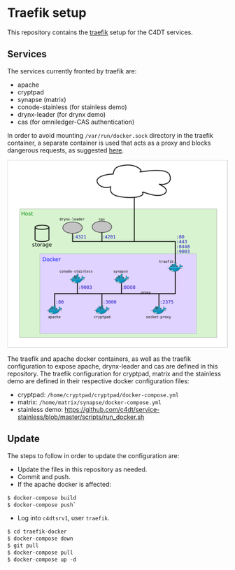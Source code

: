 # Traefik setup

This repository contains the [traefik](https://docs.traefik.io/) setup for the C4DT services.

## Services

The services currently fronted by traefik are:

* apache
* cryptpad
* synapse (matrix)
* conode-stainless (for stainless demo)
* drynx-leader (for drynx demo)
* cas (for omniledger-CAS authentication)

In order to avoid mounting `/var/run/docker.sock` directory in the traefik container, a separate container is used that acts as a proxy and blocks dangerous requests, as suggested [here](https://medium.com/@containeroo/traefik-2-0-paranoid-about-mounting-var-run-docker-sock-22da9cb3e78c).

![Traefik configuration](traefik-network.png?raw=true "Traefik configuration")

The traefik and apache docker containers, as well as the traefik configuration to expose apache, drynx-leader and cas are defined in this repository.
The traefik configuration for cryptpad, matrix and the stainless demo are defined in their respective docker configuration files:

* cryptpad: `/home/cryptpad/cryptpad/docker-compose.yml`
* matrix: `/home/matrix/synapse/docker-compose.yml`
* stainless demo: https://github.com/c4dt/service-stainless/blob/master/scripts/run_docker.sh

## Update

The steps to follow in order to update the configuration are:

* Update the files in this repository as needed.
* Commit and push.
* If the apache docker is affected:
```
$ docker-compose build
$ docker-compose push`
```
* Log into `c4dtsrv1`, user `traefik`.
```
$ cd traefik-docker
$ docker-compose down
$ git pull
$ docker-compose pull
$ docker-compose up -d
```

